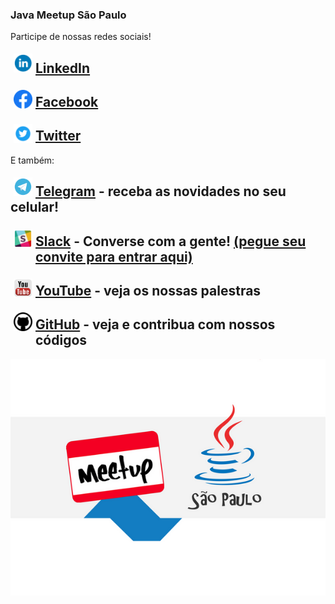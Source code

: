 ### Java Meetup São Paulo

Participe de nossas redes sociais!

<img style="float: left;margin: 5px" width="30" src="img/linkedin.png"/>

## [LinkedIn](https://www.linkedin.com/company/java-meetup-sp/) 
 
<img style="float: left;margin: 5px" width="30" src="img/facebook.png"/>

## [Facebook](https://www.facebook.com/MeetupJavaSaoPaulo) 

<img style="float: left;margin: 5px" width="30" src="img/twitter.png"/>

## [Twitter](https://twitter.com/JavaMeetupSampa)

E também: 

<img style="float: left;margin: 5px" width="30" src="img/telegram.png"/>

## [Telegram](https://t.me/JavaMeetupSPnews) - receba as novidades no seu celular!

<img style="float: left;margin: 5px" width="30" src="img/slack.png"/>

## [Slack](https://javameetup.slack.com) - Converse com a gente! [(pegue seu convite para entrar aqui)](https://join.slack.com/t/javameetup/shared_invite/enQtMzE3MDIyNzczMjM2LTM0MzM5ZGNkODkzNjAxZjdmZjFkNWU2NTUzYmFiZjNhYjhjOTc3MjlmNzc0ZDZhYTg2ZmU0ODI2YjMyNGMyYzA)

<img style="float: left;margin: 5px" width="30" src="img/youtube.png"/>

## [YouTube](https://www.youtube.com/channel/UCjQtPPwMApg6mjEX-6wiXwA) - veja os nossas palestras

<img style="float: left;margin: 5px" width="30" src="img/github.png"/>

## [GitHub](https://github.com/meetupjavasaopaulo) - veja e contribua com nossos códigos

![logo](img/javameetupsp.jpg)
 
